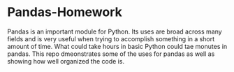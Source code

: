 # Pandas-Homework
Pandas is an important module for Python. Its uses are broad across many fields and is very useful when trying to accomplish something in a short amount of time. What could take hours in basic Python could tae monutes in pandas. This repo dmeonstrates some of the uses for pandas as well as showing how well organized the code is. 
